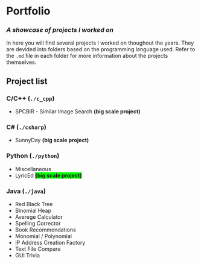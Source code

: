 # Portfolio
### *A showcase of projects I worked on*
In here you will find several projects I worked on thoughout the years. They are devided into folders based on the programming language used. Refer to the `.md` file in each folder for more information about the projects themselves.

## Project list
### C/C++ (`./c_cpp`)
 * SPCBIR - Similar Image Search __(big scale project)__
### C# (`./csharp`)
 * SunnyDay __(big scale project)__
### Python (`./python`)
 * Miscellaneous
 * LyricEd <span style="background-color:lime;font-weight:bold;">(big scale project)</span>
### Java (`./java`)
 * Red Black Tree
 * Binomial Heap
 * Averege Calculator
 * Spelling Corrector
 * Book Recommendations
 * Monomial / Polynomial
 * IP Address Creation Factory
 * Text File Compare
 * GUI Trivia
